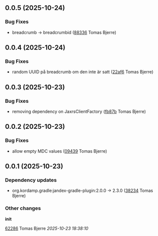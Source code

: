 ## 0.0.5 (2025-10-24)

### Bug Fixes

-  breadcrumb -> breadcrumbid ([88336](https://github.com/Forsakringskassan/fk-logging/commit/88336bcd3fee8bc) Tomas Bjerre)  

## 0.0.4 (2025-10-24)

### Bug Fixes

-  random UUID på breadcrumb om den inte är satt ([22af6](https://github.com/Forsakringskassan/fk-logging/commit/22af6e5fde7dfdd) Tomas Bjerre)  

## 0.0.3 (2025-10-23)

### Bug Fixes

-  removing dependency on JaxrsClientFactory ([fb87b](https://github.com/Forsakringskassan/fk-logging/commit/fb87b8e346e94f3) Tomas Bjerre)  

## 0.0.2 (2025-10-23)

### Bug Fixes

-  allow empty MDC values ([09439](https://github.com/Forsakringskassan/fk-logging/commit/0943941161d7d80) Tomas Bjerre)  

## 0.0.1 (2025-10-23)

### Dependency updates

- org.kordamp.gradle:jandex-gradle-plugin:2.0.0 -> 2.3.0 ([38234](https://github.com/Forsakringskassan/fk-logging/commit/382340a20f833d8) Tomas Bjerre)  
### Other changes

**init**


[62286](https://github.com/Forsakringskassan/fk-logging/commit/62286562d180349) Tomas Bjerre *2025-10-23 18:38:10*


